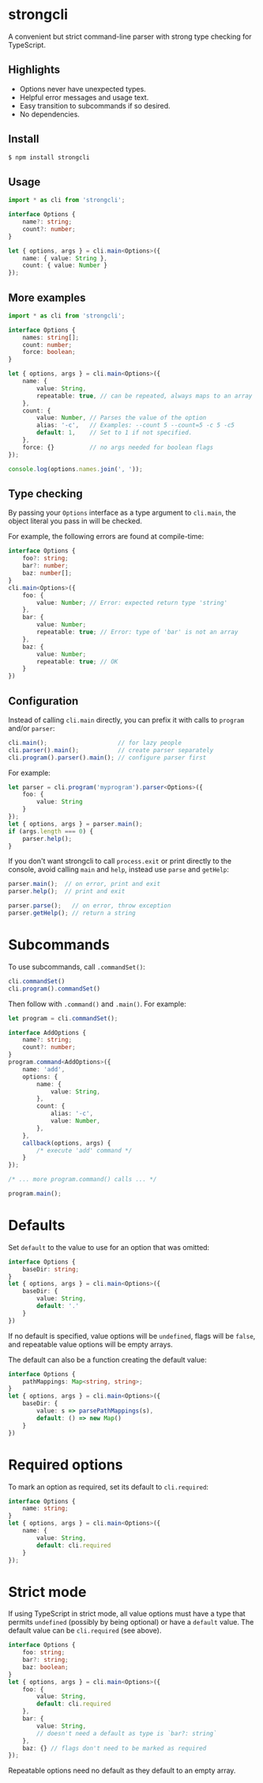 # strongcli

A convenient but strict command-line parser with strong type checking for TypeScript.

## Highlights
- Options never have unexpected types.
- Helpful error messages and usage text.
- Easy transition to subcommands if so desired.
- No dependencies.

## Install
```bash
$ npm install strongcli
```

## Usage
```typescript
import * as cli from 'strongcli';

interface Options {
    name?: string;
    count?: number;
}

let { options, args } = cli.main<Options>({
    name: { value: String },
    count: { value: Number }
});
```

## More examples
```typescript
import * as cli from 'strongcli';

interface Options {
    names: string[];
    count: number;
    force: boolean;
}

let { options, args } = cli.main<Options>({
    name: {
        value: String,
        repeatable: true, // can be repeated, always maps to an array
    },
    count: {
        value: Number, // Parses the value of the option
        alias: '-c',   // Examples: --count 5 --count=5 -c 5 -c5
        default: 1,    // Set to 1 if not specified.
    },
    force: {}          // no args needed for boolean flags
});

console.log(options.names.join(', '));
```

## Type checking

By passing your `Options` interface as a type argument to `cli.main`, the
object literal you pass in will be checked.

For example, the following errors are found at compile-time:
```typescript
interface Options {
    foo?: string;
    bar?: number;
    baz: number[];
}
cli.main<Options>({
    foo: {
        value: Number; // Error: expected return type 'string'
    },
    bar: {
        value: Number;
        repeatable: true; // Error: type of 'bar' is not an array
    },
    baz: {
        value: Number;
        repeatable: true; // OK
    }
})
```

## Configuration

Instead of calling `cli.main` directly, you can prefix it with calls to `program` and/or `parser`:
```typescript
cli.main();                    // for lazy people
cli.parser().main();           // create parser separately
cli.program().parser().main(); // configure parser first
```

For example:
```typescript
let parser = cli.program('myprogram').parser<Options>({
    foo: {
        value: String
    }
});
let { options, args } = parser.main();
if (args.length === 0) {
    parser.help();
}
```

If you don't want strongcli to call `process.exit` or print directly to the console, avoid calling `main` and `help`, instead use `parse` and `getHelp`:
```typescript
parser.main();  // on error, print and exit
parser.help();  // print and exit

parser.parse();   // on error, throw exception
parser.getHelp(); // return a string
```

# Subcommands

To use subcommands, call `.commandSet()`:
```typescript
cli.commandSet()
cli.program().commandSet()
```

Then follow with `.command()` and `.main()`. For example:
```typescript
let program = cli.commandSet();

interface AddOptions {
    name?: string;
    count?: number;
}
program.command<AddOptions>({
    name: 'add',
    options: {
        name: {
            value: String,
        },
        count: {
            alias: '-c',
            value: Number,
        },
    },
    callback(options, args) {
        /* execute 'add' command */
    }
});

/* ... more program.command() calls ... */

program.main();
```

# Defaults

Set `default` to the value to use for an option that was omitted:
```typescript
interface Options {
    baseDir: string;
}
let { options, args } = cli.main<Options>({
    baseDir: {
        value: String,
        default: '.'
    }
})
```

If no default is specified, value options will be `undefined`, flags will be `false`,
and repeatable value options will be empty arrays.

The default can also be a function creating the default value:
```typescript
interface Options {
    pathMappings: Map<string, string>;
}
let { options, args } = cli.main<Options>({
    baseDir: {
        value: s => parsePathMappings(s),
        default: () => new Map()
    }
})
```

# Required options

To mark an option as required, set its default to `cli.required`:
```typescript
interface Options {
    name: string;
}
let { options, args } = cli.main<Options>({
    name: {
        value: String,
        default: cli.required
    }
});
```

# Strict mode

If using TypeScript in strict mode, all value options must have a type that permits `undefined` (possibly by being optional) or have a `default` value.
The default value can be `cli.required` (see above).

```typescript
interface Options {
    foo: string;
    bar?: string;
    baz: boolean;
}
let { options, args } = cli.main<Options>({
    foo: {
        value: String,
        default: cli.required
    },
    bar: {
        value: String,
        // doesn't need a default as type is `bar?: string`
    },
    baz: {} // flags don't need to be marked as required
});
```

Repeatable options need no default as they default to an empty array.
